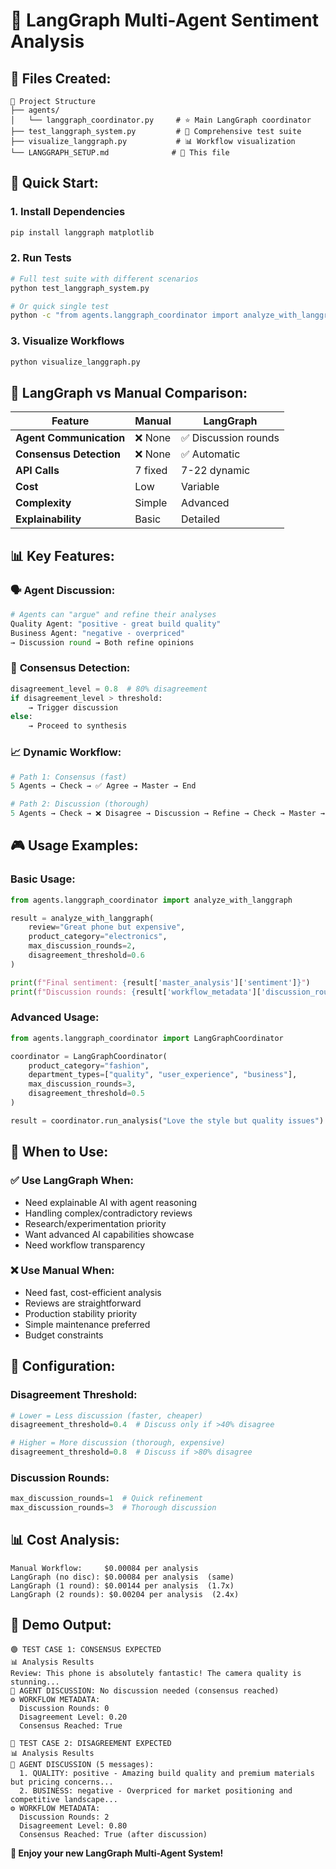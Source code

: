 # 🔄 LangGraph Multi-Agent Sentiment Analysis

## 🎯 **Files Created:**

```
📁 Project Structure
├── agents/
│   └── langgraph_coordinator.py     # ⭐ Main LangGraph coordinator
├── test_langgraph_system.py         # 🧪 Comprehensive test suite
├── visualize_langgraph.py           # 📊 Workflow visualization
└── LANGGRAPH_SETUP.md              # 📖 This file
```

## 🚀 **Quick Start:**

### 1. Install Dependencies
```bash
pip install langgraph matplotlib
```

### 2. Run Tests
```bash
# Full test suite with different scenarios
python test_langgraph_system.py

# Or quick single test
python -c "from agents.langgraph_coordinator import analyze_with_langgraph; print(analyze_with_langgraph('Great product!'))"
```

### 3. Visualize Workflows
```bash
python visualize_langgraph.py
```

## 🔄 **LangGraph vs Manual Comparison:**

| Feature | Manual | LangGraph |
|---------|--------|-----------|
| **Agent Communication** | ❌ None | ✅ Discussion rounds |
| **Consensus Detection** | ❌ None | ✅ Automatic |
| **API Calls** | 7 fixed | 7-22 dynamic |
| **Cost** | Low | Variable |
| **Complexity** | Simple | Advanced |
| **Explainability** | Basic | Detailed |

## 📊 **Key Features:**

### 🗣️ **Agent Discussion:**
```python
# Agents can "argue" and refine their analyses
Quality Agent: "positive - great build quality"
Business Agent: "negative - overpriced"
→ Discussion round → Both refine opinions
```

### 🎯 **Consensus Detection:**
```python
disagreement_level = 0.8  # 80% disagreement
if disagreement_level > threshold:
    → Trigger discussion
else:
    → Proceed to synthesis
```

### 📈 **Dynamic Workflow:**
```python
# Path 1: Consensus (fast)
5 Agents → Check → ✅ Agree → Master → End

# Path 2: Discussion (thorough)
5 Agents → Check → ❌ Disagree → Discussion → Refine → Check → Master → End
```

## 🎮 **Usage Examples:**

### Basic Usage:
```python
from agents.langgraph_coordinator import analyze_with_langgraph

result = analyze_with_langgraph(
    review="Great phone but expensive",
    product_category="electronics",
    max_discussion_rounds=2,
    disagreement_threshold=0.6
)

print(f"Final sentiment: {result['master_analysis']['sentiment']}")
print(f"Discussion rounds: {result['workflow_metadata']['discussion_rounds']}")
```

### Advanced Usage:
```python
from agents.langgraph_coordinator import LangGraphCoordinator

coordinator = LangGraphCoordinator(
    product_category="fashion",
    department_types=["quality", "user_experience", "business"],
    max_discussion_rounds=3,
    disagreement_threshold=0.5
)

result = coordinator.run_analysis("Love the style but quality issues")
```

## 🎯 **When to Use:**

### ✅ **Use LangGraph When:**
- Need explainable AI with agent reasoning
- Handling complex/contradictory reviews  
- Research/experimentation priority
- Want advanced AI capabilities showcase
- Need workflow transparency

### ❌ **Use Manual When:**
- Need fast, cost-efficient analysis
- Reviews are straightforward
- Production stability priority
- Simple maintenance preferred
- Budget constraints

## 🔧 **Configuration:**

### Disagreement Threshold:
```python
# Lower = Less discussion (faster, cheaper)
disagreement_threshold=0.4  # Discuss only if >40% disagree

# Higher = More discussion (thorough, expensive)  
disagreement_threshold=0.8  # Discuss if >80% disagree
```

### Discussion Rounds:
```python
max_discussion_rounds=1  # Quick refinement
max_discussion_rounds=3  # Thorough discussion
```

## 📊 **Cost Analysis:**

```
Manual Workflow:     $0.00084 per analysis
LangGraph (no disc): $0.00084 per analysis  (same)
LangGraph (1 round): $0.00144 per analysis  (1.7x)
LangGraph (2 rounds): $0.00204 per analysis  (2.4x)
```

## 🎉 **Demo Output:**
```
🟢 TEST CASE 1: CONSENSUS EXPECTED
📊 Analysis Results
Review: This phone is absolutely fantastic! The camera quality is stunning...
💬 AGENT DISCUSSION: No discussion needed (consensus reached)
⚙️ WORKFLOW METADATA:
  Discussion Rounds: 0
  Disagreement Level: 0.20
  Consensus Reached: True

🔴 TEST CASE 2: DISAGREEMENT EXPECTED  
📊 Analysis Results
💬 AGENT DISCUSSION (5 messages):
  1. QUALITY: positive - Amazing build quality and premium materials but pricing concerns...
  2. BUSINESS: negative - Overpriced for market positioning and competitive landscape...
⚙️ WORKFLOW METADATA:
  Discussion Rounds: 2
  Disagreement Level: 0.80
  Consensus Reached: True (after discussion)
```

**🎊 Enjoy your new LangGraph Multi-Agent System!** 